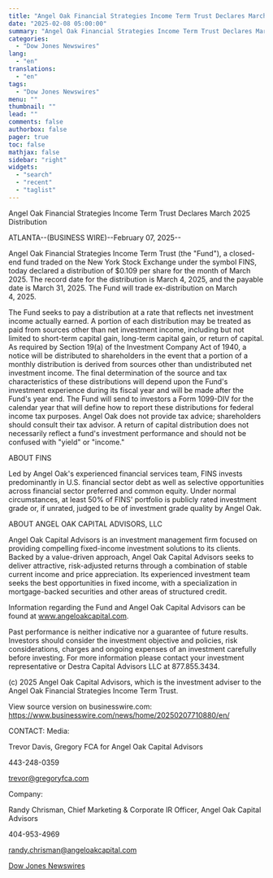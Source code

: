 ```yaml
---
title: "Angel Oak Financial Strategies Income Term Trust Declares March 2025 Distribution"
date: "2025-02-08 05:00:00"
summary: "Angel Oak Financial Strategies Income Term Trust Declares March 2025 DistributionATLANTA--(BUSINESS WIRE)--February 07, 2025--Angel Oak Financial Strategies Income Term Trust (the \"Fund\"), a closed-end fund traded on the New York Stock Exchange under the symbol FINS, today declared a distribution of $0.109 per share for the month of March 2025...."
categories:
  - "Dow Jones Newswires"
lang:
  - "en"
translations:
  - "en"
tags:
  - "Dow Jones Newswires"
menu: ""
thumbnail: ""
lead: ""
comments: false
authorbox: false
pager: true
toc: false
mathjax: false
sidebar: "right"
widgets:
  - "search"
  - "recent"
  - "taglist"
---
```


Angel Oak Financial Strategies Income Term Trust Declares March 2025 Distribution

ATLANTA--(BUSINESS WIRE)--February 07, 2025--

Angel Oak Financial Strategies Income Term Trust (the "Fund"), a closed-end fund traded on the New York Stock Exchange under the symbol FINS, today declared a distribution of $0.109 per share for the month of March 2025. The record date for the distribution is March 4, 2025, and the payable date is March 31, 2025. The Fund will trade ex-distribution on March 4, 2025.

The Fund seeks to pay a distribution at a rate that reflects net investment income actually earned. A portion of each distribution may be treated as paid from sources other than net investment income, including but not limited to short-term capital gain, long-term capital gain, or return of capital. As required by Section 19(a) of the Investment Company Act of 1940, a notice will be distributed to shareholders in the event that a portion of a monthly distribution is derived from sources other than undistributed net investment income. The final determination of the source and tax characteristics of these distributions will depend upon the Fund's investment experience during its fiscal year and will be made after the Fund's year end. The Fund will send to investors a Form 1099-DIV for the calendar year that will define how to report these distributions for federal income tax purposes. Angel Oak does not provide tax advice; shareholders should consult their tax advisor. A return of capital distribution does not necessarily reflect a fund's investment performance and should not be confused with "yield" or "income."

ABOUT FINS

Led by Angel Oak's experienced financial services team, FINS invests predominantly in U.S. financial sector debt as well as selective opportunities across financial sector preferred and common equity. Under normal circumstances, at least 50% of FINS' portfolio is publicly rated investment grade or, if unrated, judged to be of investment grade quality by Angel Oak.

ABOUT ANGEL OAK CAPITAL ADVISORS, LLC

Angel Oak Capital Advisors is an investment management firm focused on providing compelling fixed-income investment solutions to its clients. Backed by a value-driven approach, Angel Oak Capital Advisors seeks to deliver attractive, risk-adjusted returns through a combination of stable current income and price appreciation. Its experienced investment team seeks the best opportunities in fixed income, with a specialization in mortgage-backed securities and other areas of structured credit.

Information regarding the Fund and Angel Oak Capital Advisors can be found at www.angeloakcapital.com.

Past performance is neither indicative nor a guarantee of future results. Investors should consider the investment objective and policies, risk considerations, charges and ongoing expenses of an investment carefully before investing. For more information please contact your investment representative or Destra Capital Advisors LLC at 877.855.3434.

(c) 2025 Angel Oak Capital Advisors, which is the investment adviser to the Angel Oak Financial Strategies Income Term Trust.

View source version on businesswire.com: https://www.businesswire.com/news/home/20250207710880/en/

CONTACT: Media:

Trevor Davis, Gregory FCA for Angel Oak Capital Advisors

443-248-0359

trevor@gregoryfca.com

Company:

Randy Chrisman, Chief Marketing & Corporate IR Officer, Angel Oak Capital Advisors

404-953-4969

randy.chrisman@angeloakcapital.com

[Dow Jones Newswires](https://www.tradingview.com/news/DJN_DN20250207009959:0/)
